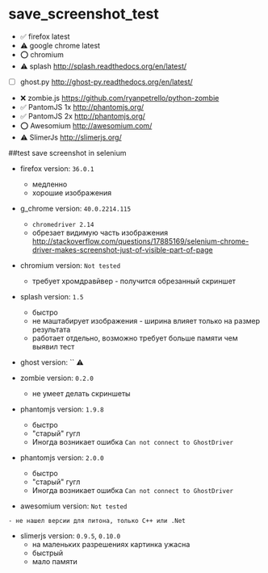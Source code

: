 # save_screenshot_test

- :white_check_mark: firefox latest
- :warning: google chrome latest
- :o: chromium
- :warning: splash http://splash.readthedocs.org/en/latest/
- [ ] ghost.py http://ghost-py.readthedocs.org/en/latest/
- :x: zombie.js https://github.com/ryanpetrello/python-zombie
- :white_check_mark: PantomJS 1x http://phantomjs.org/
- :white_check_mark: PantomJS 2x http://phantomjs.org/
- :o: Awesomium http://awesomium.com/
- :warning: SlimerJs http://slimerjs.org/

##test save screenshot in selenium

- firefox version: `36.0.1`
    - медленно
    - хорошие изображения

- g_chrome version: `40.0.2214.115`
    - `chromedriver 2.14`
    - обрезает видимую часть изображения http://stackoverflow.com/questions/17885169/selenium-chrome-driver-makes-screenshot-just-of-visible-part-of-page

- chromium version: `Not tested`
    - требует хромдравйвер - получится обрезанный скриншет

- splash version: `1.5`
    - быстро
    - не маштабирует изображения - ширина влияет только на размер результата
    - работает отдельно, возможно требует больше памяти чем выявил тест

- ghost version: ``
    :warning:

- zombie version: `0.2.0`
    - не умеет делать скриншеты

- phantomjs version: `1.9.8`
    - быстро
    - "старый" гугл
    - Иногда возникает ошибка `Can not connect to GhostDriver`

- phantomjs version: `2.0.0`
    - быстро
    - "старый" гугл
    - Иногда возникает ошибка `Can not connect to GhostDriver`

- awesomium version: `Not tested`
<!-- `1.7.5.0` -->
    - не нашел версии для питона, только C++ или .Net

- slimerjs version: `0.9.5`, `0.10.0`
    - на маленьких разрешениях картинка ужасна
    - быстрый
    - мало памяти
